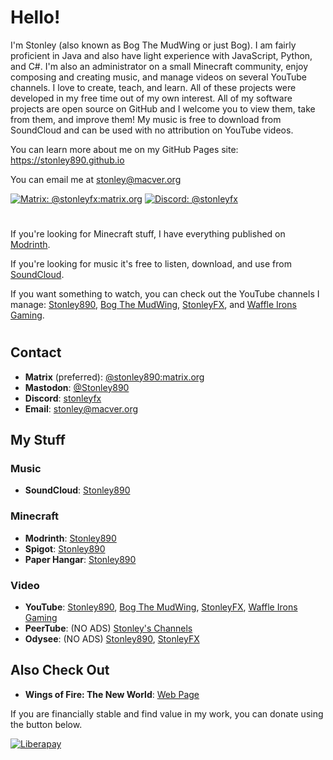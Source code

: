 # Hello!
I'm Stonley (also known as Bog The MudWing or just Bog). I am fairly proficient in Java and also have light experience with JavaScript, Python, and C#. I'm also an administrator on a small Minecraft community, enjoy composing and creating music, and manage videos on several YouTube channels. I love to create, teach, and learn. All of these projects were developed in my free time out of my own interest. All of my software projects are open source on GitHub and I welcome you to view them, take from them, and improve them! My music is free to download from SoundCloud and can be used with no attribution on YouTube videos.

You can learn more about me on my GitHub Pages site: https://stonley890.github.io

You can email me at stonley@macver.org

[![Matrix: @stonleyfx:matrix.org](https://img.shields.io/badge/Matrix-%40stonleyfx%3Amatrix.org-brightgreen?style=for-the-badge&logo=matrix)](https://matrix.to/#/@stonleyfx:matrix.org)
[![Discord: @stonleyfx](https://img.shields.io/badge/Discord-%40stonleyfx-darkblue?style=for-the-badge&logo=discord)](https://discord.com/users/505833634134228992)


#
If you're looking for Minecraft stuff, I have everything published on [Modrinth](https://modrinth.com/user/Stonley890).

If you're looking for music it's free to listen, download, and use from [SoundCloud](https://soundcloud.com/stonley890).

If you want something to watch, you can check out the YouTube channels I manage: [Stonley890](https://youtube.com/@Stonley890), [Bog The MudWing](https://youtube.com/@bogthemudwing), [StonleyFX](https://youtube.com/@StonleyFX), and [Waffle Irons Gaming](https://youtube.com/@waffleirons).
#
## Contact
- **Matrix** (preferred): [@stonley890:matrix.org](https://matrix.to/#/@stonleyfx:matrix.org)
- **Mastodon**: [@Stonley890](https://mastodon.social/@Stonley890)
- **Discord**: [stonleyfx](https://discord.com/users/505833634134228992)
- **Email**: stonley@macver.org

## My Stuff
### Music
- **SoundCloud**: [Stonley890 ](https://soundcloud.com/stonley890)
### Minecraft
- **Modrinth**: [Stonley890](https://modrinth.com/user/Stonley890)
- **Spigot**: [Stonley890](https://www.spigotmc.org/members/stonley890.1565114)
- **Paper Hangar**: [Stonley890](https://hangar.papermc.io/Stonley890)
### Video
- **YouTube**: [Stonley890](https://youtube.com/@Stonley890), [Bog The MudWing](https://youtube.com/@bogthemudwing), [StonleyFX](https://youtube.com/@StonleyFX), [Waffle Irons Gaming](https://youtube.com/@waffleirons)
- **PeerTube**: (NO ADS) [Stonley's Channels](https://video.everythingbagel.me/a/stonley/video-channels)
- **Odysee**: (NO ADS) [Stonley890](https://odysee.com/@Stonley890:0), [StonleyFX](https://odysee.com/@StonleyFX:9)

## Also Check Out
- **Wings of Fire: The New World**: [Web Page](https://www.woftnw.org)

If you are financially stable and find value in my work, you can donate using the button below.

[![Liberapay](https://img.shields.io/badge/Donate-yellow?style=for-the-badge&logo=liberapay&logoColor=white)](https://liberapay.com/Stonley890/)


<!---
Stonley890/Stonley890 is a ✨ special ✨ repository because its `README.md` (this file) appears on your GitHub profile.
You can click the Preview link to take a look at your changes.
--->
